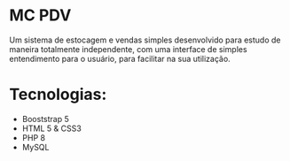 # MC PDV 
Um sistema de estocagem e vendas simples desenvolvido para estudo de maneira totalmente independente, com uma interface de simples entendimento para o usuário, para facilitar na sua utilização.

# Tecnologias: <br/>
* Booststrap 5
* HTML 5 & CSS3
* PHP 8
* MySQL
